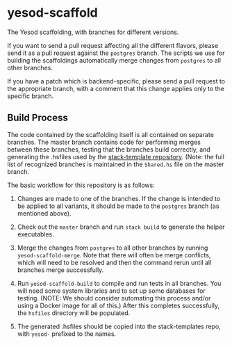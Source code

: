 yesod-scaffold
==============

The Yesod scaffolding, with branches for different versions.

If you want to send a pull request affecting all the different flavors, please send it as a pull request against the `postgres` branch. The scripts we use for building the scaffoldings automatically merge changes from `postgres` to all other branches.

If you have a patch which is backend-specific, please send a pull request to the appropriate branch, with a comment that this change applies only to the specific branch.

Build Process
-------------

The code contained by the scaffolding itself is all contained on separate
branches. The master branch contains code for performing merges between these
branches, testing that the branches build correctly, and generating the
.hsfiles used by the [stack-template
repository](https://github.com/commercialhaskell/stack-templates). (Note: the
full list of recognized branches is maintained in the `Shared.hs` file on the
master branch.

The basic workflow for this repository is as follows:

1. Changes are made to one of the branches. If the change is intended to be
   applied to all variants, it should be made to the `postgres` branch (as
   mentioned above).

2. Check out the `master` branch and run `stack build` to generate the helper
   executables.

3. Merge the changes from `postgres` to all other branches by running
   `yesod-scaffold-merge`. Note that there will often be merge conflicts, which
   will need to be resolved and then the command rerun until all branches merge
   successfully.

4. Run `yesod-scaffold-build` to compile and run tests in all branches. You
   will need some system libraries and to set up some databases for testing.
   (NOTE: We should consider automating this process and/or using a Docker image
   for all of this.) After this completes successfully, the `hsfiles` directory
   will be populated.

5. The generated .hsfiles should be copied into the stack-templates repo, with
   `yesod-` prefixed to the names.
